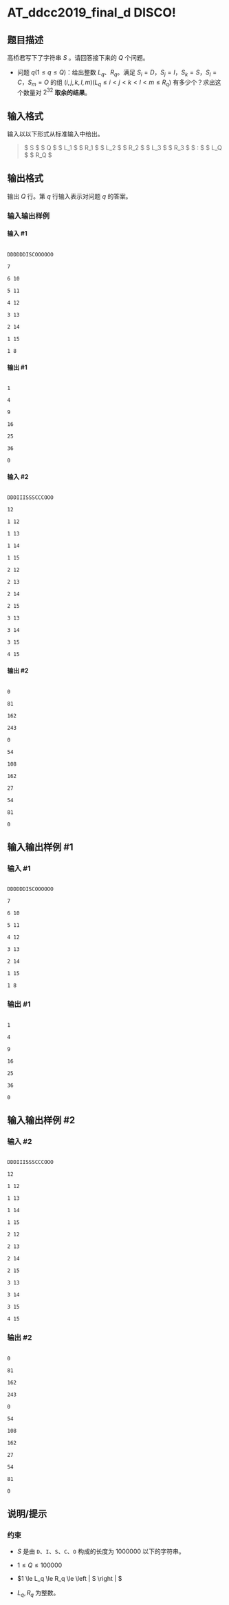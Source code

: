 # AT_ddcc2019_final_d DISCO!

## 题目描述

高桥君写下了字符串 $S$ 。请回答接下来的 $Q$ 个问题。

- 问题 $q(1 \le q \le  Q)$：给出整数 $L_q$、$R_q$。满足 $S_i = D$，$S_j = I$，$S_k=S$，$S_l = C$，$S_m = O$ 的组 $(i,j,k,l,m)(L_q \le i < j < k < l < m \le R_q)$ 有多少个？求出这个数量对 $2^{32}$ **取余的结果**。

## 输入格式

输入以以下形式从标准输入中给出。

> $ S $ $ Q $ $ L_1 $ $ R_1 $ $ L_2 $ $ R_2 $ $ L_3 $ $ R_3 $ $ : $ $ L_Q $ $ R_Q $

## 输出格式

输出 $Q$ 行。第 $q$ 行输入表示对问题 $q$ 的答案。

### 输入输出样例

#### 输入 #1

```
DDDDDDISCOOOOOO
7
6 10
5 11
4 12
3 13
2 14
1 15
1 8
```

#### 输出 #1

```
1
4
9
16
25
36
0
```


#### 输入 #2

```
DDDIIISSSCCCOOO
12
1 12
1 13
1 14
1 15
2 12
2 13
2 14
2 15
3 13
3 14
3 15
4 15
```

#### 输出 #2

```
0
81
162
243
0
54
108
162
27
54
81
0
```

## 输入输出样例 #1

### 输入 #1

```
DDDDDDISCOOOOOO
7
6 10
5 11
4 12
3 13
2 14
1 15
1 8
```

### 输出 #1

```
1
4
9
16
25
36
0
```

## 输入输出样例 #2

### 输入 #2

```
DDDIIISSSCCCOOO
12
1 12
1 13
1 14
1 15
2 12
2 13
2 14
2 15
3 13
3 14
3 15
4 15
```

### 输出 #2

```
0
81
162
243
0
54
108
162
27
54
81
0
```

## 说明/提示

### 约束

- $S$ 是由 ```D```、```I```、```S```、```C```、```O``` 构成的长度为 $1 000 000$ 以下的字符串。
- $1 \le Q \le 100 000$
- $1 \le L_q \le R_q \le \left | S \right | $
- $L_q,R_q$ 为整数。